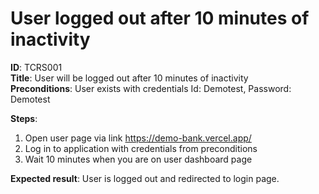 # User logged out after 10 minutes of inactivity

**ID**: TCRS001  
**Title**: User will be logged out after 10 minutes of inactivity  
**Preconditions**: User exists with credentials Id: Demotest, Password: Demotest

**Steps**:

1. Open user page via link https://demo-bank.vercel.app/
2. Log in to application with credentials from preconditions
3. Wait 10 minutes when you are on user dashboard page

**Expected result**: User is logged out and redirected to login page.
